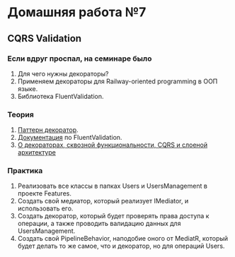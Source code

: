 # Домашняя работа №7

## CQRS Validation

### Если вдруг проспал, на семинаре было
1) Для чего нужны декораторы?
2) Применяем декораторы для Railway-oriented programming в ООП языке.
3) Библиотека FluentValidation.

### Теория
1. [Паттерн декоратор](https://metanit.com/sharp/patterns/4.1.php).
2. [Документация](https://docs.fluentvalidation.net) по FluentValidation.
3. [О декораторах, сквозной функциональности, CQRS и слоеной архитектуре](https://habr.com/ru/articles/353258/)

### Практика
1. Реализовать все классы в папках Users и UsersManagement в проекте Features.
2. Создать свой медиатор, который реализует IMediator, и использовать его.
3. Создать декоратор, который будет проверять права доступа к операции, а также проводить валидацию данных для UsersManagement.
4. Создать свой PipelineBehavior, наподобие оного от MediatR, который будет делать то же самое, что и декоратор, но для операций Users.
